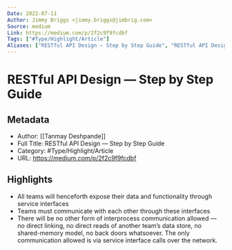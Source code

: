 ```yaml
---
Date: 2022-07-11
Author: Jimmy Briggs <jimmy.briggs@jimbrig.com>
Source: medium
Link: https://medium.com/p/2f2c9f9fcdbf
Tags: ["#Type/Highlight/Article"]
Aliases: ["RESTful API Design — Step by Step Guide", "RESTful API Design — Step by Step Guide"]
---
```

# RESTful API Design — Step by Step Guide

## Metadata
- Author: [[Tanmay Deshpande]]
- Full Title: RESTful API Design — Step by Step Guide
- Category: #Type/Highlight/Article
- URL: https://medium.com/p/2f2c9f9fcdbf

## Highlights
- All teams will henceforth expose their data and functionality through service interfaces
- Teams must communicate with each other through these interfaces
- There will be no other form of interprocess communication allowed — no direct linking, no direct reads of another team’s data store, no shared-memory model, no back doors whatsoever. The only communication allowed is via service interface calls over the network.
